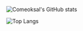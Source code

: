 ![Comeoksal's GitHub stats](https://github-readme-stats.vercel.app/api?username=Comeoksal&show_icons=true&theme=radical)

![Top Langs](https://github-readme-stats.vercel.app/api/top-langs/?username=Comeoksal&layout=compact)
<!--
**Comeoksal/Comeoksal** is a ✨ _special_ ✨ repository because its `README.md` (this file) appears on your GitHub profile.

Here are some ideas to get you started:

- 🔭 I’m currently working on ...
- 🌱 I’m currently learning ...
- 👯 I’m looking to collaborate on ...
- 🤔 I’m looking for help with ...
- 💬 Ask me about ...
- 📫 How to reach me: ...
- 😄 Pronouns: ...
- ⚡ Fun fact: ...
-->

